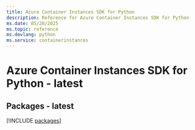 ```yaml
---
title: Azure Container Instances SDK for Python
description: Reference for Azure Container Instances SDK for Python
ms.date: 05/20/2025
ms.topic: reference
ms.devlang: python
ms.service: containerinstances
---
```

# Azure Container Instances SDK for Python - latest
## Packages - latest
[!INCLUDE [packages](container-instances-index.md)]